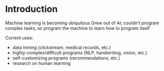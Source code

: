 # Introduction
Machine learning is becoming ubiquitous
Grew out of AI; couldn't program complex tasks, so program the machine to learn how to program itself

Current uses:
* data mining (clickstream, medical records, etc.)
* highly-complex/difficult programs (NLP, handwriting, vision, etc.)
* self-customizing programs (recommendations, etc.)
* research on human learning

